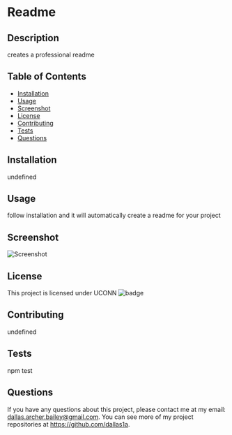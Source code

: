 # Readme
   
  
## Description 
creates a professional readme

## Table of Contents
* [Installation](#installation)
* [Usage](#usage)
* [Screenshot](#screenshot)
* [License](#license)
* [Contributing](#contributing)
* [Tests](#tests)
* [Questions](#questions)
    
## Installation
undefined

## Usage
follow installation and it will automatically create a readme for your project

## Screenshot
![Screenshot](dsfdf)

## License 
This project is licensed under UCONN
![badge](https://img.shields.io/badge/license-UCONN-important)

## Contributing 
undefined

## Tests
npm test

  

## Questions
If you have any questions about this project, please contact me at my email: dallas.archer.bailey@gmail.com. 
You can see more of my project repositories at https://github.com/dallas1a.